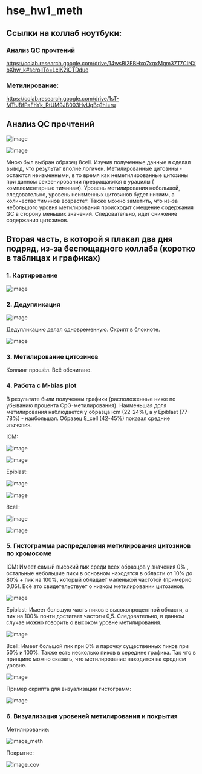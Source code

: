 # hse_hw1_meth

## Ссылки на коллаб ноутбуки:
### Анализ QC прочтений
https://colab.research.google.com/drive/14wsBi2EBHxo7xqxMqm37T7CINXbXhw_k#scrollTo=LclK2iCTDdue
### Метилирование:
https://colab.research.google.com/drive/1sT-MTtJBfPaFhYk_RtUM9JB003HyUgBg?hl=ru

## Анализ QC прочтений
![image](https://user-images.githubusercontent.com/93160309/154544203-d7a99223-65ee-4b30-8ee7-99ea220161bf.png)

![image](https://user-images.githubusercontent.com/93160309/154544328-74fe1b34-b274-4cd0-bfe1-a5d1952b3610.png)

Мною был выбран образец 8cell. Изучив полученные данные я сделал вывод, что результат вполне логичен. Метилированные цитозины - остаются неизменными, в то время как неметилированные цитозины при данном секвенировании превращаются в урацилы ( комплементарные тиминам). Уровень метилирования небольшой, следовательно, уровень неизменных цитозинов будет низким, а количество тиминов возрастет.
Также можно заметить, что из-за небольшого уровня метилирования происходит смещение содержания GC в сторону меньших значений. Следовательно, идет снижение содержания цитозинов.

## Вторая часть, в которой я плакал два дня подряд, из-за беспощадного коллаба (коротко в таблицах и графиках)

### 1. Картирование

![image](https://user-images.githubusercontent.com/93160309/154545833-76aec4a3-197b-4d50-b12c-e90eabad2c70.png)

### 2. Дедупликация

![image](https://user-images.githubusercontent.com/93160309/154546134-2b38a203-489f-472c-b0e8-6dd1699607e5.png)

Дедупликацию делал одновременную. Скрипт в блокноте. 

![image](https://user-images.githubusercontent.com/93160309/154546861-8d974526-5e88-49f6-b372-0d98d9363d71.png)

### 3. Метилирование цитозинов
Коллинг прошёл. Всё обсчитано.

### 4. Работа с M-bias plot
В результате были полученны графики (расположенные ниже по убыванию процента CpG-метилирования). Наименьшая доля  метилирования наблюдается у образца icm (22-24%), а у Epiblast (77-78%) - наибольшая. Образец 8_cell (42-45%) показал средние значения. 

ICM:

![image](https://user-images.githubusercontent.com/93160309/154551449-e425b7c2-4b1e-4171-82d7-a59553aa8840.png)

![image](https://user-images.githubusercontent.com/93160309/154551514-373f6464-5b9f-47f1-a515-3ba4d402a545.png)

Epiblast:

![image](https://user-images.githubusercontent.com/93160309/154551953-7761e7cc-42b7-41e2-bdde-10ea1c24d709.png)

![image](https://user-images.githubusercontent.com/93160309/154552165-d6223bda-79f8-4b06-8e66-18947bb25a09.png)

8cell:

![image](https://user-images.githubusercontent.com/93160309/154552239-0a515114-ddb8-493c-bbda-1f1b037e9958.png)

![image](https://user-images.githubusercontent.com/93160309/154552277-22a844df-e5ae-45f7-8b14-04456d6e8f33.png)

### 5. Гистограмма распределения метилирования цитозинов по хромосоме

ICM: Имеет самый высокий пик среди всех образцов у значения 0% , остальные небольшие пики в основном находятся в области  от 10% до 80% + пик на 100%, который обладает маленькой частотой (примерно 0,05). Всё это свидетельствует о низком метилировании цитозинов.

![image](https://user-images.githubusercontent.com/93160309/154555059-92801144-430b-472f-adcc-94094dabc293.png)

Epiblast: Имеет большую часть пиков в высокопроцентной области, а пик на 100% почти достигает частоты 0,5. Следовательно, в данном случае можно говорить о высоком уровне метилирования.

![image](https://user-images.githubusercontent.com/93160309/154555084-475b01d7-65d4-431d-84f5-1ade1775ce51.png)

8сell: Имеет большой пик при 0% и парочку существенных пиков при 50% и 100%. Также есть несколько пиков в середине графика. Так что в принципе можно сказать, что метилирование находится на среднем уровне.

![image](https://user-images.githubusercontent.com/93160309/154555132-6e22233c-af2d-4b72-90ea-374ccc731206.png)

Пример скрипта для визуализации гистограмм:

![image](https://user-images.githubusercontent.com/93160309/154555533-043ccef9-a2dd-4e9a-8104-d8f82a549b73.png)

### 6. Визуализация уровеней метилирования и покрытия 

Метилирование:

![image_meth](https://user-images.githubusercontent.com/93160309/154555867-a45ef8da-8281-4d50-9ea1-4bd9f54b66f2.png)

Покрытие:

![image_cov ](https://user-images.githubusercontent.com/93160309/154556075-f4ec7c99-4bb8-4e8f-ae54-a1aabb8b9ef6.png)





